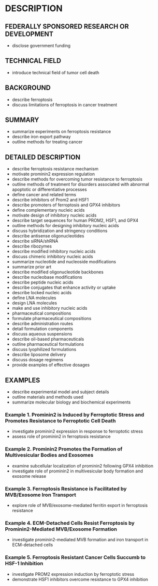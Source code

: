 # DESCRIPTION

## FEDERALLY SPONSORED RESEARCH OR DEVELOPMENT

- disclose government funding

## TECHNICAL FIELD

- introduce technical field of tumor cell death

## BACKGROUND

- describe ferroptosis
- discuss limitations of ferroptosis in cancer treatment

## SUMMARY

- summarize experiments on ferroptosis resistance
- describe iron export pathway
- outline methods for treating cancer

## DETAILED DESCRIPTION

- describe ferroptosis resistance mechanism
- motivate prominin2 expression regulation
- describe methods for overcoming tumor resistance to ferroptosis
- outline methods of treatment for disorders associated with abnormal apoptotic or differentiative processes
- define cancer and related terms
- describe inhibitors of Prom2 and HSF1
- describe promoters of ferroptosis and GPX4 inhibitors
- define complementary nucleic acids
- motivate design of inhibitory nucleic acids
- describe target sequences for human PROM2, HSF1, and GPX4
- outline methods for designing inhibitory nucleic acids
- discuss hybridization and stringency conditions
- describe antisense oligonucleotides
- describe siRNA/shRNA
- describe ribozymes
- describe modified inhibitory nucleic acids
- discuss chimeric inhibitory nucleic acids
- summarize nucleotide and nucleoside modifications
- summarize prior art
- describe modified oligonucleotide backbones
- describe nucleobase modifications
- describe peptide nucleic acids
- describe conjugates that enhance activity or uptake
- describe locked nucleic acids
- define LNA molecules
- design LNA molecules
- make and use inhibitory nucleic acids
- pharmaceutical compositions
- formulate pharmaceutical compositions
- describe administration routes
- detail formulation components
- discuss aqueous suspensions
- describe oil-based pharmaceuticals
- outline pharmaceutical formulations
- discuss lyophilized formulations
- describe liposome delivery
- discuss dosage regimens
- provide examples of effective dosages

## EXAMPLES

- describe experimental model and subject details
- outline materials and methods used
- summarize molecular biology and biochemical experiments

### Example 1. Prominin2 is Induced by Ferroptotic Stress and Promotes Resistance to Ferroptotic Cell Death

- investigate prominin2 expression in response to ferroptotic stress
- assess role of prominin2 in ferroptosis resistance

### Example 2. Prominin2 Promotes the Formation of Multivesicular Bodies and Exosomes

- examine subcellular localization of prominin2 following GPX4 inhibition
- investigate role of prominin2 in multivesicular body formation and exosome release

### Example 3. Ferroptosis Resistance is Facilitated by MVB/Exosome Iron Transport

- explore role of MVB/exosome-mediated ferritin export in ferroptosis resistance

### Example 4. ECM-Detached Cells Resist Ferroptosis by Prominin2-Mediated MVB/Exosome Formation

- investigate prominin2-mediated MVB formation and iron transport in ECM-detached cells

### Example 5. Ferroptosis Resistant Cancer Cells Succumb to HSF-1 Inhibition

- investigate PROM2 expression induction by ferroptotic stress
- demonstrate HSF1 inhibitors overcome resistance to GPX4 inhibition

